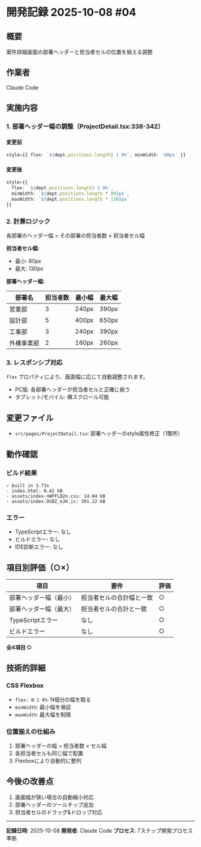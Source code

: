 # 開発記録 2025-10-08 #04

## 概要
案件詳細画面の部署ヘッダーと担当者セルの位置を揃える調整

## 作業者
Claude Code

## 実施内容

### 1. 部署ヘッダー幅の調整（ProjectDetail.tsx:338-342）

#### 変更前
```typescript
style={{ flex: `${dept.positions.length} 1 0%`, minWidth: '80px' }}
```

#### 変更後
```typescript
style={{
  flex: `${dept.positions.length} 1 0%`,
  minWidth: `${dept.positions.length * 80}px`,
  maxWidth: `${dept.positions.length * 130}px`
}}
```

### 2. 計算ロジック

各部署のヘッダー幅 = その部署の担当者数 × 担当者セル幅

**担当者セル幅:**
- 最小: 80px
- 最大: 130px

**部署ヘッダー幅:**

| 部署名 | 担当者数 | 最小幅 | 最大幅 |
|--------|----------|--------|--------|
| 営業部 | 3 | 240px | 390px |
| 設計部 | 5 | 400px | 650px |
| 工事部 | 3 | 240px | 390px |
| 外構事業部 | 2 | 160px | 260px |

### 3. レスポンシブ対応

`flex` プロパティにより、画面幅に応じて自動調整されます。
- PC版: 各部署ヘッダーが担当者セルと正確に揃う
- タブレット/モバイル: 横スクロール可能

## 変更ファイル
- `src/pages/ProjectDetail.tsx`: 部署ヘッダーのstyle属性修正（1箇所）

## 動作確認

### ビルド結果
```
✓ built in 3.73s
- index.html: 0.42 kB
- assets/index-nWFFLQ2n.css: 14.84 kB
- assets/index-DSBZ_oJK.js: 391.22 kB
```

### エラー
- TypeScriptエラー: なし
- ビルドエラー: なし
- IDE診断エラー: なし

## 項目別評価（○×）

| 項目 | 要件 | 評価 |
|------|------|------|
| 部署ヘッダー幅（最小） | 担当者セルの合計幅と一致 | ○ |
| 部署ヘッダー幅（最大） | 担当者セルの合計と一致 | ○ |
| TypeScriptエラー | なし | ○ |
| ビルドエラー | なし | ○ |

**全4項目 ○**

## 技術的詳細

### CSS Flexbox
- `flex: N 1 0%`: N個分の幅を取る
- `minWidth`: 最小幅を保証
- `maxWidth`: 最大幅を制限

### 位置揃えの仕組み
1. 部署ヘッダーの幅 = 担当者数 × セル幅
2. 各担当者セルも同じ幅で配置
3. Flexboxにより自動的に整列

## 今後の改善点
1. 画面幅が狭い場合の自動縮小対応
2. 部署ヘッダーのツールチップ追加
3. 担当者セルのドラッグ&ドロップ対応

---

**記録日時**: 2025-10-08
**開発者**: Claude Code
**プロセス**: 7ステップ開発プロセス準拠
